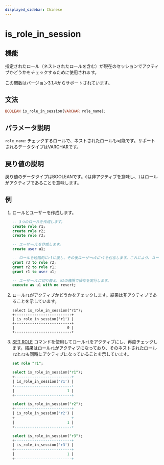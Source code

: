 ```yaml
---
displayed_sidebar: Chinese
---
```


# is_role_in_session

## 機能

指定されたロール（ネストされたロールを含む）が現在のセッションでアクティブかどうかをチェックするために使用されます。

この関数はバージョン3.1.4からサポートされています。

## 文法

```Haskell
BOOLEAN is_role_in_session(VARCHAR role_name);
```

## パラメータ説明

`role_name`: チェックするロールで、ネストされたロールも可能です。サポートされるデータタイプはVARCHARです。

## 戻り値の説明

戻り値のデータタイプはBOOLEANです。`0`は非アクティブを意味し、`1`はロールがアクティブであることを意味します。

## 例

1. ロールとユーザーを作成します。

   ```sql
   -- 3つのロールを作成します。
   create role r1;
   create role r2;
   create role r3;

   -- ユーザーu1を作成します。
   create user u1;

   -- ロールを段階的にr1に渡し、その後ユーザーu1にr1を付与します。これにより、ユーザーはr1、r2、r3の3つのロールを持つことになります。
   grant r3 to role r2;
   grant r2 to role r1;
   grant r1 to user u1;

   -- ユーザーu1に切り替え、u1の権限で操作を実行します。
   execute as u1 with no revert;
   ```

2. ロール`r1`がアクティブかどうかをチェックします。結果は非アクティブであることを示しています。

   ```plaintext
   select is_role_in_session("r1");
   +--------------------------+
   | is_role_in_session('r1') |
   +--------------------------+
   |                        0 |
   +--------------------------+
   ```

3. [SET ROLE](../../sql-statements/account-management/SET_ROLE.md) コマンドを使用してロール`r1`をアクティブにし、再度チェックします。結果はロール`r1`がアクティブになっており、そのネストされたロール`r2`と`r3`も同時にアクティブになっていることを示しています。

   ```sql
   set role "r1";

   select is_role_in_session("r1");
   +--------------------------+
   | is_role_in_session('r1') |
   +--------------------------+
   |                        1 |
   +--------------------------+

   select is_role_in_session("r2");
   +--------------------------+
   | is_role_in_session('r2') |
   +--------------------------+
   |                        1 |
   +--------------------------+

   select is_role_in_session("r3");
   +--------------------------+
   | is_role_in_session('r3') |
   +--------------------------+
   |                        1 |
   +--------------------------+
   ```
